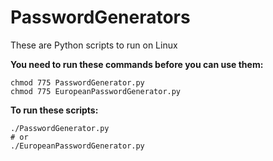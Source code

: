 # PasswordGenerators
These are Python scripts to run on Linux

**You need to run these commands before you can use them:**
```
chmod 775 PasswordGenerator.py
chmod 775 EuropeanPasswordGenerator.py
```

**To run these scripts:**
```
./PasswordGenerator.py
# or
./EuropeanPasswordGenerator.py
```
